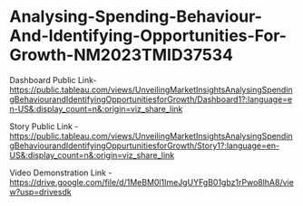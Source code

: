# Analysing-Spending-Behaviour-And-Identifying-Opportunities-For-Growth-NM2023TMID37534


Dashboard Public Link- https://public.tableau.com/views/UnveilingMarketInsightsAnalysingSpendingBehaviourandIdentifyingOpportunitiesforGrowth/Dashboard1?:language=en-US&:display_count=n&:origin=viz_share_link

Story Public Link - https://public.tableau.com/views/UnveilingMarketInsightsAnalysingSpendingBehaviourandIdentifyingOppurtunitiesforGrowth/Story1?:language=en-US&:display_count=n&:origin=viz_share_link

Video Demonstration Link - https://drive.google.com/file/d/1MeBM0l1ImeJgUYFgB01gbz1rPwo8lhA8/view?usp=drivesdk
